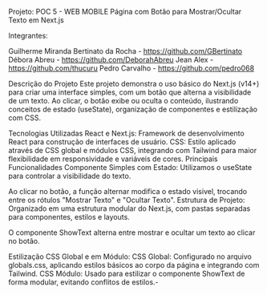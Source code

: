
Projeto: POC 5 - WEB MOBILE
Página com Botão para Mostrar/Ocultar Texto em Next.js


Integrantes:

Guilherme Miranda Bertinato da Rocha - https://github.com/GBertinato 
Débora Abreu - https://github.com/DeborahAbreu
Jean Alex - https://github.com/thucuru
Pedro Carvalho - https://github.com/pedro068

Descrição do Projeto
Este projeto demonstra o uso básico do Next.js (v14+) para criar uma interface simples, com um botão que alterna a visibilidade de um texto. Ao clicar, o botão exibe ou oculta o conteúdo, ilustrando conceitos de estado (useState), organização de componentes e estilização com CSS.

Tecnologias Utilizadas
React e Next.js: Framework de desenvolvimento React para construção de interfaces de usuário.
CSS: Estilo aplicado através de CSS global e módulos CSS, integrando com Tailwind para maior flexibilidade em responsividade e variáveis de cores.
Principais Funcionalidades
Componente Simples com Estado: Utilizamos o useState para controlar a visibilidade do texto.

Ao clicar no botão, a função alternar modifica o estado visivel, trocando entre os rótulos "Mostrar Texto" e "Ocultar Texto".
Estrutura de Projeto: Organizado em uma estrutura modular do Next.js, com pastas separadas para componentes, estilos e layouts.

O componente ShowText alterna entre mostrar e ocultar um texto ao clicar no botão.

Estilização CSS Global e em Módulo:
CSS Global: Configurado no arquivo globals.css, aplicando estilos básicos ao corpo da página e integrando com Tailwind.
CSS Módulo: Usado para estilizar o componente ShowText de forma modular, evitando conflitos de estilos.-
